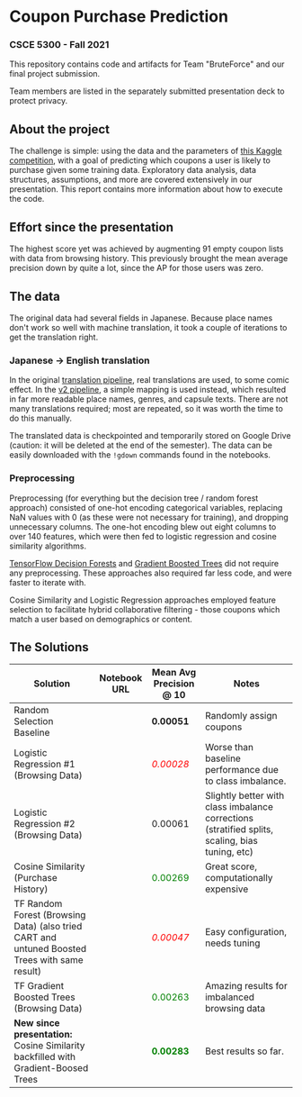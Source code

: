 # Coupon Purchase Prediction
### CSCE 5300 - Fall 2021
This repository contains code and artifacts for Team "BruteForce" and our final project submission. 

Team members are listed in the separately submitted presentation deck to protect privacy. 

## About the project
The challenge is simple: using the data and the parameters of [this Kaggle competition](https://www.kaggle.com/c/coupon-purchase-prediction), with a goal of predicting which coupons a user is likely to purchase given some training data. Exploratory data analysis, data structures, assumptions, and more are covered extensively in our presentation. This report contains more information about how to execute the code. 

## Effort since the presentation
The highest score yet was achieved by augmenting 91 empty coupon lists with data from browsing history. This previously brought the mean average precision down by quite a lot, since the AP for those users was zero. 

## The data
The original data had several fields in Japanese. Because place names don't work so well with machine translation, it took a couple of iterations to get the translation right. 

### Japanese -> English translation
In the original [translation pipeline](), real translations are used, to some comic effect. In the [v2 pipeline](), a simple mapping is used instead, which resulted in far more readable place names, genres, and capsule texts. There are not many translations required; most are repeated, so it was worth the time to do this manually.

The translated data is checkpointed and temporarily stored on Google Drive (caution: it will be deleted at the end of the semester). The data can be easily downloaded with the `!gdown` commands found in the notebooks. 

### Preprocessing
Preprocessing (for everything but the decision tree / random forest approach) consisted of one-hot encoding categorical variables, replacing NaN values with 0 (as these were not necessary for training), and dropping unnecessary columns. The one-hot encoding blew out eight columns to over 140 features, which were then fed to logistic regression and cosine similarity algorithms. 

[TensorFlow Decision Forests]() and [Gradient Boosted Trees]() did not require any preprocessing. These approaches also required far less code, and were faster to iterate with. 

Cosine Similarity and Logistic Regression approaches employed feature selection to facilitate hybrid collaborative filtering - those coupons which match a user based on demographics or content.

## The Solutions
|Solution|Notebook URL|Mean Avg Precision @ 10|Notes|
|--------|------------|-----------------------|-----|
|Random Selection Baseline||**0.00051**|Randomly assign coupons|
|Logistic Regression #1 (Browsing Data)||<span style="color:red">*0.00028*</span>|Worse than baseline performance due to class imbalance.|
|Logistic Regression #2 (Browsing Data)||0.00061|Slightly better with class imbalance corrections (stratified splits, scaling, bias tuning, etc)|
|Cosine Similarity (Purchase History)||<span style="color:green">0.00269</span>|Great score, computationally expensive|
|TF Random Forest (Browsing Data) (also tried CART and untuned Boosted Trees with same result)||<span style="color:red">*0.00047*</span>|Easy configuration, needs tuning|
|TF Gradient Boosted Trees (Browsing Data)||<span style="color:green">0.00263</span>|Amazing results for imbalanced browsing data|
|**New since presentation:** Cosine Similarity backfilled with Gradient-Boosed Trees||<span style="color:green">**0.00283**</span>|Best results so far.|
